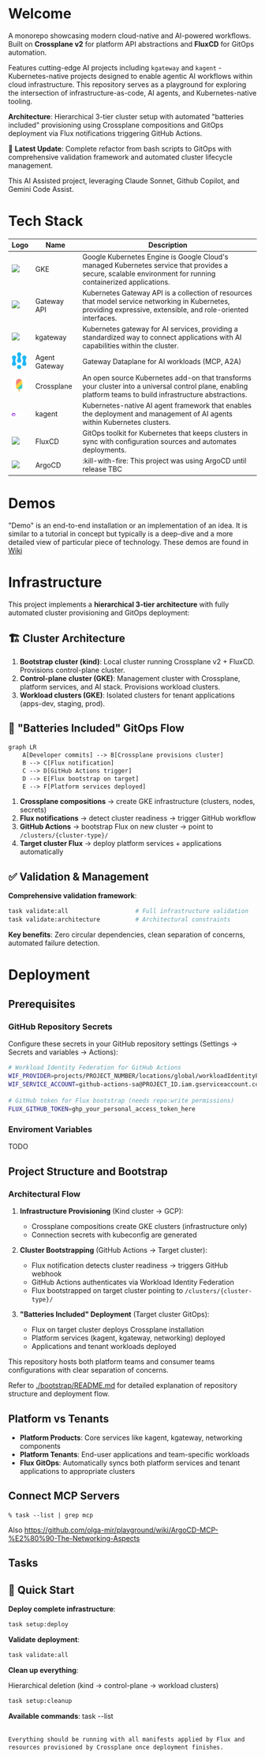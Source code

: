 # Welcome

A monorepo showcasing modern cloud-native and AI-powered workflows. Built on **Crossplane v2** for platform API abstractions and **FluxCD** for GitOps automation.

Features cutting-edge AI projects including `kgateway` and `kagent` - Kubernetes-native projects designed to enable agentic AI workflows within cloud infrastructure. This repository serves as a playground for exploring the intersection of infrastructure-as-code, AI agents, and Kubernetes-native tooling.

**Architecture**: Hierarchical 3-tier cluster setup with automated "batteries included" provisioning using Crossplane compositions and GitOps deployment via Flux notifications triggering GitHub Actions.

🎯 **Latest Update**: Complete refactor from bash scripts to GitOps with comprehensive validation framework and automated cluster lifecycle management.

This AI Assisted project, leveraging Claude Sonnet, Github Copilot, and Gemini Code Assist.

# Tech Stack

| Logo | Name | Description |
|------|------|-------------|
| <img src="https://www.gstatic.com/marketing-cms/assets/images/29/8c/e1f2c0994e87b8d7edf2886f9c02/google-cloud.webp=s96-fcrop64=1,00000000ffffffff-rw" width="30"> | GKE | Google Kubernetes Engine is Google Cloud's managed Kubernetes service that provides a secure, scalable environment for running containerized applications. |
| <img src="https://raw.githubusercontent.com/kubernetes-sigs/gateway-api/dbd2ff92a93e7c8a29bce07cc331e40e6d470efe/site-src/images/logo/logo.svg" width="30"> | Gateway API | Kubernetes Gateway API is a collection of resources that model service networking in Kubernetes, providing expressive, extensible, and role-oriented interfaces. |
| <img src="https://kgateway.dev/feature-api-gateway.svg" width="30"> | kgateway | Kubernetes gateway for AI services, providing a standardized way to connect applications with AI capabilities within the cluster. |
| <img src="https://raw.githubusercontent.com/agentgateway/agentgateway/refs/heads/main/ui/public/favicon.svg" width="30"> | Agent Gateway| Gateway Dataplane for AI workloads (MCP, A2A) |
| <img src="https://raw.githubusercontent.com/cncf/artwork/refs/heads/main/projects/crossplane/icon/color/crossplane-icon-color.svg" width="30"> | Crossplane | An open source Kubernetes add-on that transforms your cluster into a universal control plane, enabling platform teams to build infrastructure abstractions. |
| <img src="https://raw.githubusercontent.com/kagent-dev/kagent/33a48ede61be68c84f6adcfddde09db41aeb1ea7/img/icon-dark.svg" width="30"> | kagent | Kubernetes-native AI agent framework that enables the deployment and management of AI agents within Kubernetes clusters. |
| <img src="https://fluxcd.io/img/logos/flux-horizontal-color.png" width="30"> | FluxCD | GitOps toolkit for Kubernetes that keeps clusters in sync with configuration sources and automates deployments. |
| <img src="https://argo-cd.readthedocs.io/en/stable/assets/logo.png" width="30"> | ArgoCD | :kill-with-fire: This project was using ArgoCD until release TBC |

# Demos

"Demo" is an end-to-end installation or an implementation of an idea. It is similar to a tutorial in concept but typically is a deep-dive and a more detailed view of particular piece of technology.
These demos are found in [Wiki](https://github.com/olga-mir/playground/wiki)

# Infrastructure

This project implements a **hierarchical 3-tier architecture** with fully automated cluster provisioning and GitOps deployment:

## 🏗️ Cluster Architecture

1. **Bootstrap cluster (kind)**: Local cluster running Crossplane v2 + FluxCD. Provisions control-plane cluster.
2. **Control-plane cluster (GKE)**: Management cluster with Crossplane, platform services, and AI stack. Provisions workload clusters.
3. **Workload clusters (GKE)**: Isolated clusters for tenant applications (apps-dev, staging, prod).

## 🔄 "Batteries Included" GitOps Flow

```mermaid
graph LR
    A[Developer commits] --> B[Crossplane provisions cluster]
    B --> C[Flux notification]
    C --> D[GitHub Actions trigger]
    D --> E[Flux bootstrap on target]
    E --> F[Platform services deployed]
```

1. **Crossplane compositions** → create GKE infrastructure (clusters, nodes, secrets)
2. **Flux notifications** → detect cluster readiness → trigger GitHub workflow
3. **GitHub Actions** → bootstrap Flux on new cluster → point to `/clusters/{cluster-type}/`
4. **Target cluster Flux** → deploy platform services + applications automatically

## ✅ Validation & Management

**Comprehensive validation framework**:
```bash
task validate:all                   # Full infrastructure validation
task validate:architecture          # Architectural constraints
```

**Key benefits**: Zero circular dependencies, clean separation of concerns, automated failure detection.

# Deployment

## Prerequisites

### GitHub Repository Secrets

Configure these secrets in your GitHub repository settings (Settings → Secrets and variables → Actions):

```bash
# Workload Identity Federation for GitHub Actions
WIF_PROVIDER=projects/PROJECT_NUMBER/locations/global/workloadIdentityPools/github-pool/providers/github-provider
WIF_SERVICE_ACCOUNT=github-actions-sa@PROJECT_ID.iam.gserviceaccount.com

# GitHub token for Flux bootstrap (needs repo:write permissions)
FLUX_GITHUB_TOKEN=ghp_your_personal_access_token_here
```

### Enviroment Variables
TODO

## Project Structure and Bootstrap

### Architectural Flow

1. **Infrastructure Provisioning** (Kind cluster → GCP):
   - Crossplane compositions create GKE clusters (infrastructure only)
   - Connection secrets with kubeconfig are generated

2. **Cluster Bootstrapping** (GitHub Actions → Target cluster):
   - Flux notification detects cluster readiness → triggers GitHub webhook
   - GitHub Actions authenticates via Workload Identity Federation
   - Flux bootstrapped on target cluster pointing to `/clusters/{cluster-type}/`

3. **"Batteries Included" Deployment** (Target cluster GitOps):
   - Flux on target cluster deploys Crossplane installation
   - Platform services (kagent, kgateway, networking) deployed
   - Applications and tenant workloads deployed

This repository hosts both platform teams and consumer teams configurations with clear separation of concerns.

Refer to [./bootstrap/README.md](./bootstrap/README.md) for detailed explanation of repository structure and deployment flow.

## Platform vs Tenants

- **Platform Products**: Core services like kagent, kgateway, networking components
- **Platform Tenants**: End-user applications and team-specific workloads
- **Flux GitOps**: Automatically syncs both platform services and tenant applications to appropriate clusters

## Connect MCP Servers

```
% task --list | grep mcp
```

Also https://github.com/olga-mir/playground/wiki/ArgoCD-MCP-%E2%80%90-The-Networking-Aspects


## Tasks

## 🚀 Quick Start

**Deploy complete infrastructure**:
```bash
task setup:deploy
```

**Validate deployment**:
```bash
task validate:all
```

**Clean up everything**:

Hierarchical deletion (kind → control-plane → workload clusters)
```bash
task setup:cleanup
```

**Available commands**:
task --list
```

Everything should be running with all manifests applied by Flux and resources provisioned by Crossplane once deployment finishes.
